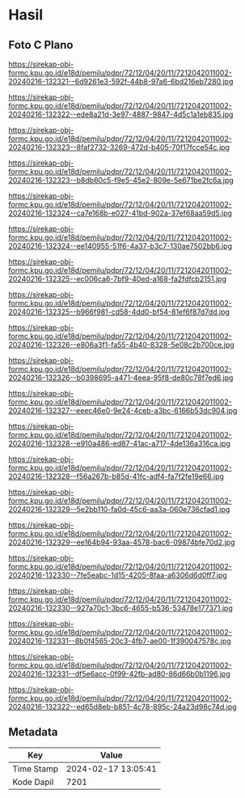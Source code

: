 # Hasil

## Foto C Plano

https://sirekap-obj-formc.kpu.go.id/e18d/pemilu/pdpr/72/12/04/20/11/7212042011002-20240216-132321--6d9261e3-592f-44b8-97a6-6bd216eb7280.jpg

https://sirekap-obj-formc.kpu.go.id/e18d/pemilu/pdpr/72/12/04/20/11/7212042011002-20240216-132322--ede8a21d-3e97-4887-9847-4d5c1a1eb835.jpg

https://sirekap-obj-formc.kpu.go.id/e18d/pemilu/pdpr/72/12/04/20/11/7212042011002-20240216-132323--8faf2732-3269-472d-b405-70f17fcce54c.jpg

https://sirekap-obj-formc.kpu.go.id/e18d/pemilu/pdpr/72/12/04/20/11/7212042011002-20240216-132323--b8db60c5-f9e5-45e2-809e-5e671be2fc6a.jpg

https://sirekap-obj-formc.kpu.go.id/e18d/pemilu/pdpr/72/12/04/20/11/7212042011002-20240216-132324--ca7e168b-e027-41bd-902a-37ef68aa59d5.jpg

https://sirekap-obj-formc.kpu.go.id/e18d/pemilu/pdpr/72/12/04/20/11/7212042011002-20240216-132324--ee140955-51f6-4a37-b3c7-130ae7502bb6.jpg

https://sirekap-obj-formc.kpu.go.id/e18d/pemilu/pdpr/72/12/04/20/11/7212042011002-20240216-132325--ec006ca6-7bf9-40ed-a168-fa2fdfcb2151.jpg

https://sirekap-obj-formc.kpu.go.id/e18d/pemilu/pdpr/72/12/04/20/11/7212042011002-20240216-132325--b966f981-cd58-4dd0-bf54-81ef6f87d7dd.jpg

https://sirekap-obj-formc.kpu.go.id/e18d/pemilu/pdpr/72/12/04/20/11/7212042011002-20240216-132326--e806a3f1-fa55-4b40-8328-5e08c2b700ce.jpg

https://sirekap-obj-formc.kpu.go.id/e18d/pemilu/pdpr/72/12/04/20/11/7212042011002-20240216-132326--b0398695-a471-4eea-95f8-de80c78f7ed6.jpg

https://sirekap-obj-formc.kpu.go.id/e18d/pemilu/pdpr/72/12/04/20/11/7212042011002-20240216-132327--eeec46e0-9e24-4ceb-a3bc-6166b53dc904.jpg

https://sirekap-obj-formc.kpu.go.id/e18d/pemilu/pdpr/72/12/04/20/11/7212042011002-20240216-132328--e910a486-ed87-41ac-a717-4de136a316ca.jpg

https://sirekap-obj-formc.kpu.go.id/e18d/pemilu/pdpr/72/12/04/20/11/7212042011002-20240216-132328--f56a267b-b85d-41fc-adf4-fa7f2fe19e66.jpg

https://sirekap-obj-formc.kpu.go.id/e18d/pemilu/pdpr/72/12/04/20/11/7212042011002-20240216-132329--5e2bb110-fa0d-45c6-aa3a-060e736cfad1.jpg

https://sirekap-obj-formc.kpu.go.id/e18d/pemilu/pdpr/72/12/04/20/11/7212042011002-20240216-132329--ee164b94-93aa-4578-bac6-09874bfe70d2.jpg

https://sirekap-obj-formc.kpu.go.id/e18d/pemilu/pdpr/72/12/04/20/11/7212042011002-20240216-132330--7fe5eabc-1d15-4205-8faa-a6306d6d0ff7.jpg

https://sirekap-obj-formc.kpu.go.id/e18d/pemilu/pdpr/72/12/04/20/11/7212042011002-20240216-132330--927a70c1-3bc6-4655-b536-53478e177371.jpg

https://sirekap-obj-formc.kpu.go.id/e18d/pemilu/pdpr/72/12/04/20/11/7212042011002-20240216-132331--8b0f4565-20c3-4fb7-ae00-1f390047578c.jpg

https://sirekap-obj-formc.kpu.go.id/e18d/pemilu/pdpr/72/12/04/20/11/7212042011002-20240216-132331--df5e6acc-0f99-42fb-ad80-86d66b0b1196.jpg

https://sirekap-obj-formc.kpu.go.id/e18d/pemilu/pdpr/72/12/04/20/11/7212042011002-20240216-132322--ed65d8eb-b851-4c78-895c-24a23d98c74d.jpg


## Metadata

| Key        | Value               |
| ---------- | ------------------- |
| Time Stamp | 2024-02-17 13:05:41 |
| Kode Dapil | 7201                |



